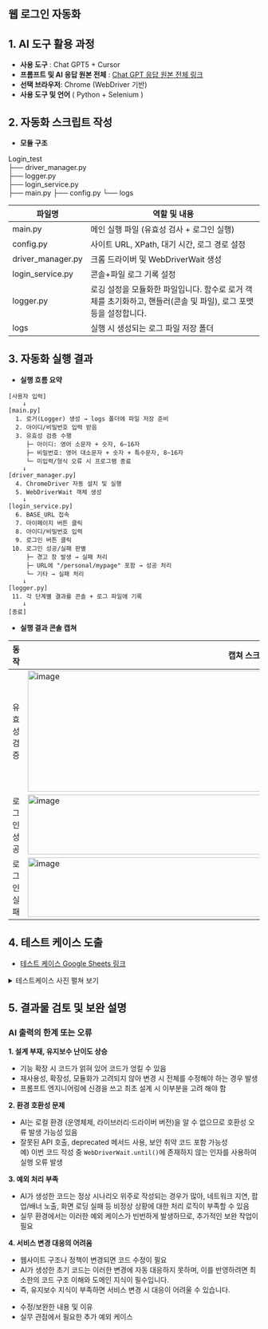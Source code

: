 ## 웹 로그인 자동화

## 1. AI 도구 활용 과정
* **사용 도구** : Chat GPT5 + Cursor
* **프롬프트 및 AI 응답 원본 전체** : [Chat GPT 응답 원본 전체 링크](https://chatgpt.com/share/689df4fc-1438-8000-be2b-627eb8dc7fd0)  
* **선택 브라우저**: Chrome (WebDriver 기반)
* **사용 도구 및 언어** ( Python + Selenium )

## 2. 자동화 스크립트 작성
* **모듈 구조**

Login_test  
├── driver_manager.py  
├── logger.py  
├── login_service.py  
├── main.py 
├── config.py
└── logs

| 파일명 | 역할 및 내용 |
| ------ | ------ |
|main.py|메인 실행 파일 (유효성 검사 + 로그인 실행)|
|config.py |사이트 URL, XPath, 대기 시간, 로그 경로 설정|
|driver_manager.py|크롬 드라이버 및 WebDriverWait 생성|
|login_service.py|콘솔+파일 로그 기록 설정|
|logger.py|로깅 설정을 모듈화한 파일입니다.   함수로 로거 객체를 초기화하고, 핸들러(콘솔 및 파일), 로그 포맷 등을 설정합니다.|
|logs|실행 시 생성되는 로그 파일 저장 폴더|


## 3. 자동화 실행 결과

* **실행 흐름 요약**
```
[사용자 입력]
    ↓
[main.py]
  1. 로거(Logger) 생성 → logs 폴더에 파일 저장 준비
  2. 아이디/비밀번호 입력 받음
  3. 유효성 검증 수행
     ├─ 아이디: 영어 소문자 + 숫자, 6~16자
     ├─ 비밀번호: 영어 대소문자 + 숫자 + 특수문자, 8~16자
     └─ 미입력/형식 오류 시 프로그램 종료
    ↓
[driver_manager.py]
  4. ChromeDriver 자동 설치 및 실행
  5. WebDriverWait 객체 생성
    ↓
[login_service.py]
  6. BASE_URL 접속
  7. 마이페이지 버튼 클릭
  8. 아이디/비밀번호 입력
  9. 로그인 버튼 클릭
 10. 로그인 성공/실패 판별
     ├─ 경고 창 발생 → 실패 처리
     ├─ URL에 "/personal/mypage" 포함 → 성공 처리
     └─ 기타 → 실패 처리
    ↓
[logger.py]
 11. 각 단계별 결과를 콘솔 + 로그 파일에 기록
    ↓
[종료]
```


* **실행 결과 콘솔 캡쳐**

|동작|캡쳐 스크린샷|
| ------ | ------ |
|유효성 검증|<img width="765" height="243" alt="image" src="https://github.com/user-attachments/assets/bd4e5091-3f6f-4a05-864f-45df67926985" />|
|로그인 성공|<img width="511" height="120" alt="image" src="https://github.com/user-attachments/assets/a421ac0f-8012-432b-8966-dce5cd8dd2bb" />|
|로그인 실패|<img width="897" height="119" alt="image" src="https://github.com/user-attachments/assets/246e8904-dcc4-446d-8d58-07ea028db5ff" />|



</details>


## 4. 테스트 케이스 도출

* [테스트 케이스 Google Sheets 링크](https://docs.google.com/spreadsheets/d/1gex_49dmtCSYjZ25_9sFOxttJ206sqEgJQkgpPU2cKg/edit?gid=1803579238#gid=1803579238)  
  
<details><summary>테스트케이스 사진 펼쳐 보기</summary>
<img width="2161" height="621" alt="image" src="https://github.com/user-attachments/assets/a64f8efc-6311-4534-b418-79ea71362c35" />
</details>

## 5. 결과물 검토 및 보완 설명

### AI 출력의 한계 또는 오류  
**1. 설계 부재, 유지보수 난이도 상승**  
- 기능 확장 시 코드가 얽혀 있어 코드가 엉킬 수 있음  
- 재사용성, 확장성, 모듈화가 고려되지 않아 변경 시 전체를 수정해야 하는 경우 발생
- 프롬프트 엔지니어링에 신경을 쓰고 최초 설계 시 이부분을 고려 해야 함  

**2. 환경 호환성 문제**
- AI는 로컬 환경 (운영체제, 라이브러리·드라이버 버전)을 알 수 없으므로 호환성 오류 발생 가능성 있음  
- 잘못된 API 호출, deprecated 메서드 사용, 보안 취약 코드 포함 가능성    
  예) 이번 코드 작성 중 `WebDriverWait.until()`에 존재하지 않는 인자를 사용하여 실행 오류 발생

**3. 예외 처리 부족**
- AI가 생성한 코드는 정상 시나리오 위주로 작성되는 경우가 많아, 네트워크 지연, 팝업/배너 노출, 화면 로딩 실패 등 비정상 상황에 대한 처리 로직이 부족할 수 있음
- 실무 환경에서는 이러한 예외 케이스가 빈번하게 발생하므로, 추가적인 보완 작업이 필요

**4. 서비스 변경 대응의 어려움**
- 웹사이트 구조나 정책이 변경되면 코드 수정이 필요
- AI가 생성한 초기 코드는 이러한 변경에 자동 대응하지 못하며, 이를 반영하려면 최소한의 코드 구조 이해와 도메인 지식이 필수입니다.  
- 즉, 유지보수 지식이 부족하면 서비스 변경 시 대응이 어려울 수 있습니다.  

* 수정/보완한 내용 및 이유   
* 실무 관점에서 필요한 추가 예외 케이스    
